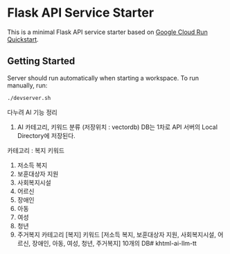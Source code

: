 # Flask API Service Starter

This is a minimal Flask API service starter based on [Google Cloud Run Quickstart](https://cloud.google.com/run/docs/quickstarts/build-and-deploy/deploy-python-service).

## Getting Started

Server should run automatically when starting a workspace. To run manually, run:
```sh
./devserver.sh
```

다누려 AI 기능 정리

1. AI 카테고리, 키워드 분류
(저장위치 : vectordb)
DB는 1차로 API 서버의 Local Directory에 저장된다.

카테고리 : 복지
키워드
1. 저소득 복지
2. 보훈대상자 지원
3. 사회복지시설
4. 어르신
5. 장애인
6. 아동
7. 여성
8. 청년
9. 주거복지
카테고리 [복지]
키워드 [저소득 복지, 보훈대상자 지원, 사회복지시설, 어르신, 장애인, 아동, 여성, 청년, 주거복지]
10개의 DB# khtml-ai-llm-tt
